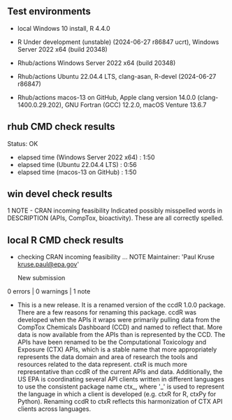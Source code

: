 ## Test environments

* local Windows 10 install, R 4.4.0
* R Under development (unstable) (2024-06-27 r86847 ucrt), 
Windows Server 2022 x64 (build 20348)


* Rhub/actions Windows Server 2022 x64 (build 20348)
* Rhub/actions Ubuntu 22.04.4 LTS, clang-asan, R-devel (2024-06-27 r86847)
* Rhub/actions macos-13 on GitHub, Apple clang version 14.0.0 
(clang-1400.0.29.202), GNU Fortran (GCC) 12.2.0, macOS  Venture 13.6.7

## rhub CMD check results

Status: OK

* elapsed time (Windows Server 2022 x64) : 1:50
* elapsed time (Ubuntu 22.04.4 LTS) : 0:56
* elapsed time (macos-13 on GitHub) : 1:50


## win devel check results
1 NOTE - CRAN incoming feasibility
Indicated possibly misspelled words in DESCRIPTION (APIs, CompTox, bioactivity). 
These are all correctly spelled.


## local R CMD check results

* checking CRAN incoming feasibility ... NOTE
  Maintainer: 'Paul Kruse <kruse.paul@epa.gov>'
  
  New submission
  

0 errors | 0 warnings | 1 note

* This is a new release. It is a renamed version of the ccdR 1.0.0 package. 
There are a few reasons for renaming this package. ccdR was developed when the
APIs it wraps were primarily pulling data from the CompTox Chemicals Dashboard 
(CCD) and named to reflect that. More data is now available from the APIs than 
is represented by the CCD. The APIs have been renamed to be the 
Computational Toxicology and Exposure (CTX) APIs, which is a stable name that 
more appropriately represents the data domain and area of research the tools 
and resources related to the data represent. ctxR is much more representative 
than ccdR of the current APIs and data. Additionally, the US EPA is 
coordinating several API clients written in different languages to use the 
consistent package name ctx_, where '_' is used to represent the language in 
which a client is developed (e.g. ctxR for R, ctxPy for Python). Renaming ccdR 
to ctxR reflects this harmonization of CTX API clients across languages.
